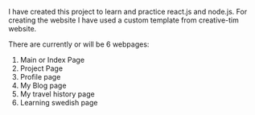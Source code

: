 I have created this project to learn and practice react.js and node.js. For creating the website I have used a custom template from creative-tim website. 

There are currently or will be 6 webpages:
1) Main or Index Page
2) Project Page
3) Profile page
4) My Blog page
5) My travel history page
6) Learning swedish page